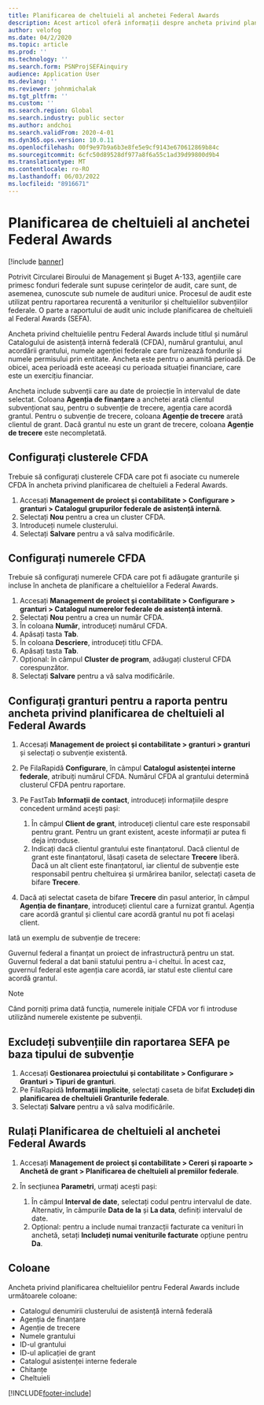 ```yaml
---
title: Planificarea de cheltuieli al anchetei Federal Awards
description: Acest articol oferă informații despre ancheta privind planificarea de cheltuieli a Federal Awards.
author: velofog
ms.date: 04/2/2020
ms.topic: article
ms.prod: ''
ms.technology: ''
ms.search.form: PSNProjSEFAinquiry
audience: Application User
ms.devlang: ''
ms.reviewer: johnmichalak
ms.tgt_pltfrm: ''
ms.custom: ''
ms.search.region: Global
ms.search.industry: public sector
ms.author: andchoi
ms.search.validFrom: 2020-4-01
ms.dyn365.ops.version: 10.0.11
ms.openlocfilehash: 00f9e97b9a6b3e8fe5e9cf9143e670612869b84c
ms.sourcegitcommit: 6cfc50d89528df977a8f6a55c1ad39d99800d9b4
ms.translationtype: MT
ms.contentlocale: ro-RO
ms.lasthandoff: 06/03/2022
ms.locfileid: "8916671"
---
```

# <a name="schedule-of-expenditures-of-federal-awards-inquiry"></a>Planificarea de cheltuieli al anchetei Federal Awards

[!include [banner](../includes/banner.md)]

Potrivit Circularei Biroului de Management și Buget A-133, agențiile care primesc fonduri federale sunt supuse cerințelor de audit, care sunt, de asemenea, cunoscute sub numele de audituri unice. Procesul de audit este utilizat pentru raportarea recurentă a veniturilor și cheltuielilor subvențiilor federale. O parte a raportului de audit unic include planificarea de cheltuieli al Federal Awards (SEFA).

Ancheta privind cheltuielile pentru Federal Awards include titlul și numărul Catalogului de asistență internă federală (CFDA), numărul grantului, anul acordării grantului, numele agenției federale care furnizează fondurile și numele permisului prin entitate. Ancheta este pentru o anumită perioadă. De obicei, acea perioadă este aceeași cu perioada situației financiare, care este un exercițiu financiar.

Ancheta include subvenții care au date de proiecție în intervalul de date selectat. Coloana **Agenția de finanțare** a anchetei arată clientul subvenționat sau, pentru o subvenție de trecere, agenția care acordă grantul. Pentru o subvenție de trecere, coloana **Agenție de trecere** arată clientul de grant. Dacă grantul nu este un grant de trecere, coloana **Agenție de trecere** este necompletată.

## <a name="set-up-the-cfda-clusters"></a>Configurați clusterele CFDA

Trebuie să configurați clusterele CFDA care pot fi asociate cu numerele CFDA în ancheta privind planificarea de cheltuieli a Federal Awards.

1. Accesați **Management de proiect și contabilitate \> Configurare \> granturi \> Catalogul grupurilor federale de asistență internă**.
2. Selectați **Nou** pentru a crea un cluster CFDA.
3. Introduceți numele clusterului.
4. Selectați **Salvare** pentru a vă salva modificările.

## <a name="set-up-cfda-numbers"></a>Configurați numerele CFDA

Trebuie să configurați numerele CFDA care pot fi adăugate granturile și incluse în ancheta de planificare a cheltuielilor a Federal Awards.

1. Accesați **Management de proiect și contabilitate \> Configurare \> granturi \> Catalogul numerelor federale de asistență internă**.
2. Selectați **Nou** pentru a crea un număr CFDA.
3. În coloana **Număr**, introduceți numărul CFDA.
4. Apăsați tasta **Tab**.
5. În coloana **Descriere**, introduceți titlu CFDA.
6. Apăsați tasta **Tab**.
7. Opțional: în câmpul **Cluster de program**, adăugați clusterul CFDA corespunzător.
8. Selectați **Salvare** pentru a vă salva modificările.

## <a name="set-up-grants-to-report-for-the-schedule-of-expenditures-of-federal-awards-inquiry"></a>Configurați granturi pentru a raporta pentru ancheta privind planificarea de cheltuieli al Federal Awards

1. Accesați **Management de proiect și contabilitate \> granturi \> granturi** și selectați o subvenție existentă.
2. Pe FilaRapidă **Configurare**, în câmpul **Catalogul asistenței interne federale**, atribuiți numărul CFDA. Numărul CFDA al grantului determină clusterul CFDA pentru raportare.
3. Pe FastTab **Informații de contact**, introduceți informațiile despre concedent urmând acești pași:

    1. În câmpul **Client de grant**, introduceți clientul care este responsabil pentru grant. Pentru un grant existent, aceste informații ar putea fi deja introduse.
    2. Indicați dacă clientul grantului este finanțatorul. Dacă clientul de grant este finanțatorul, lăsați caseta de selectare **Trecere** liberă. Dacă un alt client este finanțatorul, iar clientul de subvenție este responsabil pentru cheltuirea și urmărirea banilor, selectați caseta de bifare **Trecere**.

4. Dacă ați selectat caseta de bifare **Trecere** din pasul anterior, în câmpul **Agenția de finanțare**, introduceți clientul care a furnizat grantul. Agenția care acordă grantul și clientul care acordă grantul nu pot fi același client.

Iată un exemplu de subvenție de trecere:

Guvernul federal a finanțat un proiect de infrastructură pentru un stat. Guvernul federal a dat banii statului pentru a-i cheltui. În acest caz, guvernul federal este agenția care acordă, iar statul este clientul care acordă grantul.

> [!NOTE] 
> Când porniți prima dată funcția, numerele inițiale CFDA vor fi introduse utilizând numerele existente pe subvenții.

## <a name="exclude-grants-from-sefa-reporting-based-on-the-grant-type"></a>Excludeți subvențiile din raportarea SEFA pe baza tipului de subvenție

1. Accesați **Gestionarea proiectului și contabilitate \> Configurare \> Granturi \> Tipuri de granturi**.
2. Pe FilaRapidă **Informații implicite**, selectați caseta de bifat **Excludeți din planificarea de cheltuieli Granturile federale**.
3. Selectați **Salvare** pentru a vă salva modificările.

## <a name="run-the-schedule-of-expenditures-of-federal-awards-inquiry"></a>Rulați Planificarea de cheltuieli al anchetei Federal Awards

1. Accesați **Management de proiect și contabilitate \> Cereri și rapoarte \> Anchetă de grant \> Planificarea de cheltuieli al premiilor federale**.
2. În secțiunea **Parametri**, urmați acești pași:

    1. În câmpul **Interval de date**, selectați codul pentru intervalul de date. Alternativ, în câmpurile **Data de la** și **La data**, definiți intervalul de date.
    2. Opțional: pentru a include numai tranzacții facturate ca venituri în anchetă, setați **Includeți numai veniturile facturate** opțiune pentru **Da**.

## <a name="columns"></a>Coloane

Ancheta privind planificarea cheltuielilor pentru Federal Awards include următoarele coloane:

- Catalogul denumirii clusterului de asistență internă federală
- Agenția de finanțare
- Agenție de trecere
- Numele grantului
- ID-ul grantului
- ID-ul aplicației de grant
- Catalogul asistenței interne federale
- Chitanțe
- Cheltuieli


[!INCLUDE[footer-include](../includes/footer-banner.md)]